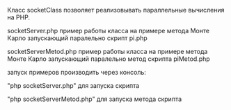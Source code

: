 Класс socketClass позволяет реализовывать параллельные вычисления на РНР.


socketServer.php пример работы класса на примере метода Монте Карло запускающий паралельно скрипт pi.php




socketServerMetod.php пример работы класса на примере метода Монте Карло запускающий паралельно метод скрипта piMetod.php


запуск примеров производить через консоль:

 "php socketServer.php" для запуска скрипта

 "php socketServerMetod.php" для запуска метода скрипта



 
